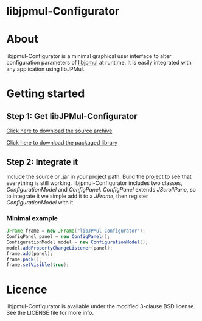 libjpmul-Configurator
=====================

# About
libjpmul-Configurator is a minimal graphical user interface to alter configuration parameters of [libjpmul](https://blabla/libJPMul) at runtime. It is easily integrated with any application using libJPMul.

# Getting started
## Step 1: Get libJPMul-Configurator
[Click here to download the source archive](https://github.com/libjpmul/libjpmul-configurator/archive/master.zip)

[Click here to download the packaged library](https://github.com/libjpmul/libjpmul-configurator/blob/master/build/libjpmul-configurator.jar)
## Step 2: Integrate it
Include the source or .jar in your project path. Build the project to see that everything is still working.
libjpmul-Configurator includes two classes, _ConfigurationModel_ and _ConfigPanel_. _ConfigPanel_ extends _JScrollPane_, so to integrate it we simple add it to a _JFrame_, then register _ConfigurationModel_ with it.

### Minimal example
```java
JFrame frame = new JFrame("libJPMul-Configurator");  
ConfigPanel panel = new ConfigPanel();
ConfigurationModel model = new ConfigurationModel();
model.addPropertyChangeListener(panel);
frame.add(panel);
frame.pack();
frame.setVisible(true);
```

# Licence
libjpmul-Configurator is available under the modified 3-clause BSD license. See the LICENSE file for more info.
